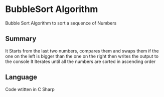 # BubbleSort Algorithm
Bubble Sort Algorithm to sort a sequence of Numbers
## Summary
It Starts from the last two numbers, compares them and swaps them if the one on the left is bigger than the one on the right then writes the output to the console
It Iterates until all the numbers are sorted in ascending order
## Language
Code wtitten in C Sharp
